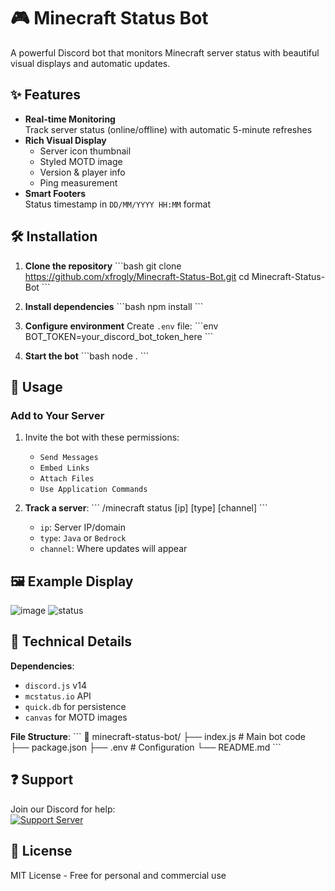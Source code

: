 # 🎮 Minecraft Status Bot

A powerful Discord bot that monitors Minecraft server status with beautiful visual displays and automatic updates.

## ✨ Features

- **Real-time Monitoring**  
  Track server status (online/offline) with automatic 5-minute refreshes
- **Rich Visual Display**  
  - Server icon thumbnail  
  - Styled MOTD image  
  - Version & player info  
  - Ping measurement  
- **Smart Footers**  
  Status timestamp in `DD/MM/YYYY HH:MM` format

## 🛠️ Installation

1. **Clone the repository**
   \```bash
   git clone https://github.com/xfrogly/Minecraft-Status-Bot.git
   cd Minecraft-Status-Bot
   \```

2. **Install dependencies**
   \```bash
   npm install
   \```

3. **Configure environment**
   Create `.env` file:
   \```env
   BOT_TOKEN=your_discord_bot_token_here
   \```

4. **Start the bot**
   \```bash
   node .
   \```

## 🎯 Usage

### Add to Your Server
1. Invite the bot with these permissions:
   - `Send Messages`
   - `Embed Links`
   - `Attach Files`
   - `Use Application Commands`

2. **Track a server**:
   \```
   /minecraft status [ip] [type] [channel]
   \```
   - `ip`: Server IP/domain
   - `type`: `Java` or `Bedrock`
   - `channel`: Where updates will appear

## 🖼️ Example Display

![image](https://github.com/user-attachments/assets/03247b56-03da-484f-9baf-7e21d25094be)
![status](https://github.com/user-attachments/assets/6e7da389-823e-4b32-9405-4c76ecad6bca)

## 🔧 Technical Details

**Dependencies**:
- `discord.js` v14
- `mcstatus.io` API
- `quick.db` for persistence
- `canvas` for MOTD images

**File Structure**:
\```
📁 minecraft-status-bot/
├── index.js         # Main bot code
├── package.json
├── .env             # Configuration
└── README.md
\```

## ❓ Support

Join our Discord for help:  
[![Support Server](https://discordapp.com/api/guilds/YOUR_SERVER_ID/widget.png?style=banner2)](https://discord.gg/THNHYkh2aV)

## 📜 License

MIT License - Free for personal and commercial use
